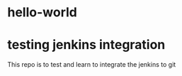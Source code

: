 # hello-world
# testing jenkins integration
This repo is to test and learn to integrate the jenkins to git
